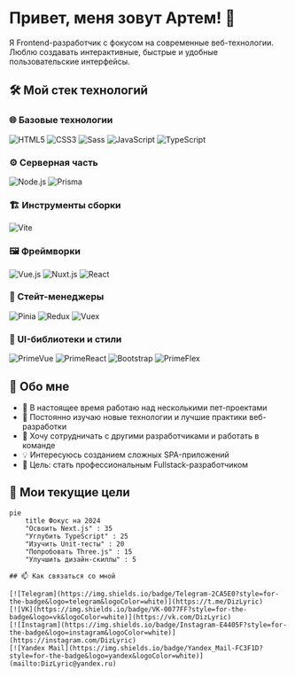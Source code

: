 # Привет, меня зовут Артем! 👋

Я Frontend-разработчик с фокусом на современные веб-технологии. Люблю создавать интерактивные, быстрые и удобные пользовательские интерфейсы.

## 🛠 Мой стек технологий

### 🌐 Базовые технологии
![HTML5](https://img.shields.io/badge/HTML5-E34F26?style=for-the-badge&logo=html5&logoColor=white)
![CSS3](https://img.shields.io/badge/CSS3-1572B6?style=for-the-badge&logo=css3&logoColor=white)
![Sass](https://img.shields.io/badge/Sass-CC6699?style=for-the-badge&logo=sass&logoColor=white)
![JavaScript](https://img.shields.io/badge/JavaScript-F7DF1E?style=for-the-badge&logo=javascript&logoColor=black)
![TypeScript](https://img.shields.io/badge/TypeScript-007ACC?style=for-the-badge&logo=typescript&logoColor=white)

### ⚙️ Серверная часть
![Node.js](https://img.shields.io/badge/Node.js-339933?style=for-the-badge&logo=nodedotjs&logoColor=white)
![Prisma](https://img.shields.io/badge/Prisma-3982CE?style=for-the-badge&logo=Prisma&logoColor=white)

### 🏗 Инструменты сборки
![Vite](https://img.shields.io/badge/Vite-B73BFE?style=for-the-badge&logo=vite&logoColor=FFD62E)

### 🖼 Фреймворки
![Vue.js](https://img.shields.io/badge/Vue.js-4FC08D?style=for-the-badge&logo=vuedotjs&logoColor=white)
![Nuxt.js](https://img.shields.io/badge/Nuxt-002E3B?style=for-the-badge&logo=nuxtdotjs&logoColor=#00DC82)
![React](https://img.shields.io/badge/React-20232A?style=for-the-badge&logo=react&logoColor=61DAFB)

### 🧮 Стейт-менеджеры
![Pinia](https://img.shields.io/badge/Pinia-ffe433?style=for-the-badge&logo=pinia&logoColor=000000)
![Redux](https://img.shields.io/badge/Redux-593D88?style=for-the-badge&logo=redux&logoColor=white)
![Vuex](https://img.shields.io/badge/Vuex-4FC08D?style=for-the-badge&logo=vue.js&logoColor=white)

### 🎨 UI-библиотеки и стили
![PrimeVue](https://img.shields.io/badge/PrimeVue-4FC08D?style=for-the-badge)
![PrimeReact](https://img.shields.io/badge/PrimeReact-61DAFB?style=for-the-badge)
![Bootstrap](https://img.shields.io/badge/Bootstrap-563D7C?style=for-the-badge&logo=bootstrap&logoColor=white)
![PrimeFlex](https://img.shields.io/badge/PrimeFlex-4FC08D?style=for-the-badge)

## 🚀 Обо мне

- 🔭 В настоящее время работаю над несколькими пет-проектами
- 🌱 Постоянно изучаю новые технологии и лучшие практики веб-разработки
- 👯 Хочу сотрудничать с другими разработчиками и работать в команде
- 💡 Интересуюсь созданием сложных SPA-приложений
- 🎯 Цель: стать профессиональным Fullstack-разработчиком

## 🎯 Мои текущие цели

```mermaid
pie
    title Фокус на 2024
    "Освоить Next.js" : 35
    "Углубить TypeScript" : 25
    "Изучить Unit-тесты" : 20
    "Попробовать Three.js" : 15
    "Улучшить дизайн-скиллы" : 5

## 📫 Как связаться со мной

[![Telegram](https://img.shields.io/badge/Telegram-2CA5E0?style=for-the-badge&logo=telegram&logoColor=white)](https://t.me/DizLyric)
[![VK](https://img.shields.io/badge/VK-0077FF?style=for-the-badge&logo=vk&logoColor=white)](https://vk.com/DizLyric)
[![Instagram](https://img.shields.io/badge/Instagram-E4405F?style=for-the-badge&logo=instagram&logoColor=white)](https://instagram.com/DizLyric)
[![Yandex Mail](https://img.shields.io/badge/Yandex_Mail-FC3F1D?style=for-the-badge&logo=yandex&logoColor=white)](mailto:DizLyric@yandex.ru)